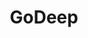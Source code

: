 ---
title: GoDeep
type: landing
show_breadcrumb: true

tags: ["R&D"]

sections:
  - block: hero
    content:
      title: '**GoDeep**'
      image:
        filename: GoDeep_hero.png
      cta:
        label: Know more
        url: "/projects/researchanddevlopment/rd_labuai/rd/godeep/knowmore/"

      text: |-
        The Geoscience Oriented Deep Learning (GODeep) project, in partnership with Petrobras, seeks to improve deep machine learning models to solve geoscience problems. From a computational point of view, the project focuses on applying machine learning models to complex data such as images and time series. For geosciences, such models are useful in Oil exploration from seismic images, easy and well mining data.

        <!--Custom spacing-->
        <div class="mb-3"></div>
        <!--GitHub Button JS-->
        <script async defer src="https://buttons.github.io/buttons.js"></script>        
    design:
      background:
        text_color_light: true
---